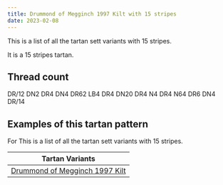 ```yaml
---
title: Drummond of Megginch 1997 Kilt with 15 stripes
date: 2023-02-08
---
```

This is a list of all the tartan sett variants with 15 stripes.

It is a 15 stripes tartan.


## Thread count
DR/12 DN2 DR4 DN4 DR62 LB4 DR4 DN20 DR4 N4 DR4 N64 DR6 DN4 DR/14

## Examples of this tartan pattern
For This is a list of all the tartan sett variants with 15 stripes.

| Tartan Variants |
|---------------|
| [Drummond of Megginch 1997 Kilt](/tartans/dr/12/dn2/dr4/dn4/dr62/lb4/dr4/dn20/dr4/n4/dr4/n64/dr6/dn4/dr/14/)||
